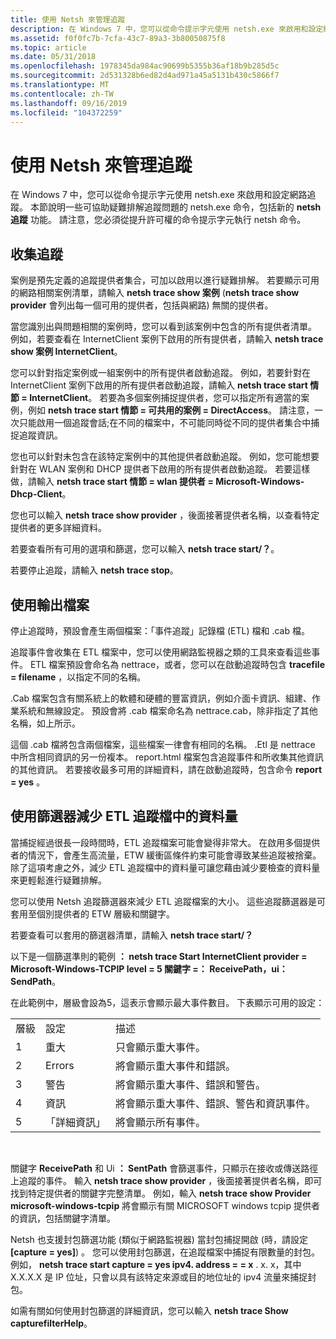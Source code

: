 ```yaml
---
title: 使用 Netsh 來管理追蹤
description: 在 Windows 7 中，您可以從命令提示字元使用 netsh.exe 來啟用和設定網路追蹤。 本節說明一些可協助疑難排解追蹤問題的 netsh.exe 命令，包括新的 netsh 追蹤功能。
ms.assetid: f0f0fc7b-7cfa-43c7-89a3-3b80050875f8
ms.topic: article
ms.date: 05/31/2018
ms.openlocfilehash: 1978345da984ac90699b5355b36af18b9b285d5c
ms.sourcegitcommit: 2d531328b6ed82d4ad971a45a5131b430c5866f7
ms.translationtype: MT
ms.contentlocale: zh-TW
ms.lasthandoff: 09/16/2019
ms.locfileid: "104372259"
---
```

# <a name="using-netsh-to-manage-traces"></a>使用 Netsh 來管理追蹤

在 Windows 7 中，您可以從命令提示字元使用 netsh.exe 來啟用和設定網路追蹤。 本節說明一些可協助疑難排解追蹤問題的 netsh.exe 命令，包括新的 **netsh 追蹤** 功能。 請注意，您必須從提升許可權的命令提示字元執行 netsh 命令。

## <a name="collecting-traces"></a>收集追蹤

案例是預先定義的追蹤提供者集合，可加以啟用以進行疑難排解。 若要顯示可用的網路相關案例清單，請輸入 **netsh trace show 案例** (**netsh trace show provider** 會列出每一個可用的提供者，包括與網路) 無關的提供者。

當您識別出與問題相關的案例時，您可以看到該案例中包含的所有提供者清單。 例如，若要查看在 InternetClient 案例下啟用的所有提供者，請輸入 **netsh trace show 案例 InternetClient**。

您可以針對指定案例或一組案例中的所有提供者啟動追蹤。 例如，若要針對在 InternetClient 案例下啟用的所有提供者啟動追蹤，請輸入 **netsh trace start 情節 = InternetClient**。 若要為多個案例捕捉提供者，您可以指定所有適當的案例，例如 **netsh trace start 情節 = 可共用的案例 = DirectAccess**。 請注意，一次只能啟用一個追蹤會話;在不同的檔案中，不可能同時從不同的提供者集合中捕捉追蹤資訊。

您也可以針對未包含在該特定案例中的其他提供者啟動追蹤。 例如，您可能想要針對在 WLAN 案例和 DHCP 提供者下啟用的所有提供者啟動追蹤。 若要這樣做，請輸入 **netsh trace start 情節 = wlan 提供者 = Microsoft-Windows-Dhcp-Client**。

您也可以輸入 **netsh trace show provider** ，後面接著提供者名稱，以查看特定提供者的更多詳細資料。

若要查看所有可用的選項和篩選，您可以輸入 **netsh trace start/？**。

若要停止追蹤，請輸入 **netsh trace stop**。

## <a name="using-the-output-files"></a>使用輸出檔案

停止追蹤時，預設會產生兩個檔案：「事件追蹤」記錄檔 (ETL) 檔和 .cab 檔。

追蹤事件會收集在 ETL 檔案中，您可以使用網路監視器之類的工具來查看這些事件。 ETL 檔案預設會命名為 nettrace，或者，您可以在啟動追蹤時包含 **tracefile = filename** ，以指定不同的名稱。

.Cab 檔案包含有關系統上的軟體和硬體的豐富資訊，例如介面卡資訊、組建、作業系統和無線設定。 預設會將 .cab 檔案命名為 nettrace.cab，除非指定了其他名稱，如上所示。

這個 .cab 檔將包含兩個檔案，這些檔案一律會有相同的名稱。 .Etl 是 nettrace 中所含相同資訊的另一份複本。 report.html 檔案包含追蹤事件和所收集其他資訊的其他資訊。 若要接收最多可用的詳細資料，請在啟動追蹤時，包含命令 **report = yes** 。

## <a name="using-filters-to-reduce-the-amount-of-data-in-the-etl-trace-file"></a>使用篩選器減少 ETL 追蹤檔中的資料量

當捕捉經過很長一段時間時，ETL 追蹤檔案可能會變得非常大。 在啟用多個提供者的情況下，會產生高流量，ETW 緩衝區條件約束可能會導致某些追蹤被捨棄。 除了這項考慮之外，減少 ETL 追蹤檔中的資料量可讓您藉由減少要檢查的資料量來更輕鬆進行疑難排解。

您可以使用 Netsh 追蹤篩選器來減少 ETL 追蹤檔案的大小。 這些追蹤篩選器是可套用至個別提供者的 ETW 層級和關鍵字。

若要查看可以套用的篩選器清單，請輸入 **netsh trace start/？**

以下是一個篩選準則的範例 **： netsh trace Start InternetClient provider = Microsoft-Windows-TCPIP level = 5 關鍵字 =： ReceivePath，ui： SendPath**。

在此範例中，層級會設為5，這表示會顯示最大事件數目。 下表顯示可用的設定：



|       |               |                                                                            |
|-------|---------------|----------------------------------------------------------------------------|
| 層級 | 設定       | 描述                                                                |
| 1     | 重大      | 只會顯示重大事件。                                        |
| 2     | Errors        | 將會顯示重大事件和錯誤。                                  |
| 3     | 警告      | 將會顯示重大事件、錯誤和警告。                       |
| 4     | 資訊 | 將會顯示重大事件、錯誤、警告和資訊事件。 |
| 5     | 「詳細資訊」       | 將會顯示所有事件。                                                  |



 

關鍵字 **ReceivePath** 和 Ui **： SentPath** 會篩選事件，只顯示在接收或傳送路徑上追蹤的事件。 輸入 **netsh trace show provider** ，後面接著提供者名稱，即可找到特定提供者的關鍵字完整清單。 例如，輸入 **netsh trace show Provider microsoft-windows-tcpip** 將會顯示有關 MICROSOFT windows tcpip 提供者的資訊，包括關鍵字清單。

Netsh 也支援封包篩選功能 (類似于網路監視器) 當封包捕捉開啟 (時，請設定 **[capture = yes]**) 。 您可以使用封包篩選，在追蹤檔案中捕捉有限數量的封包。 例如， **netsh trace start capture = yes ipv4. address = = x** . x. x，其中 X.X.X.X 是 IP 位址，只會以具有該特定來源或目的地位址的 ipv4 流量來捕捉封包。

如需有關如何使用封包篩選的詳細資訊，您可以輸入 **netsh trace Show capturefilterHelp**。

 

 




